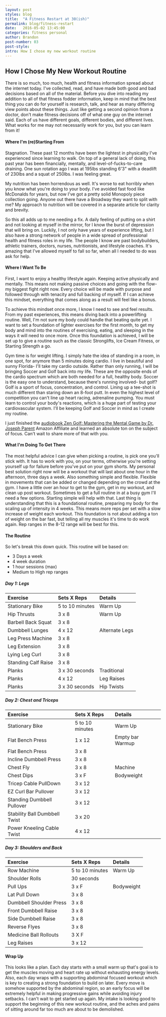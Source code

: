 ```yaml
---
layout: post
styles: blog
title:  "A Fitness Restart at 30(ish)"
permalink: blog/fitness-restart
date:   2016-05-02 13:45:00
categories: fitness personal
author: Brandon
post-number: 03
post-style:
intro: How I chose my new workout routine
---
```

## How I Chose My New Workout Routine

There is so much, too much, health and fitness information spread about the internet today. I've collected, read, and have made both good and bad decisions based on all of the material. Before you dive into reading my addition to all of that fitness fodder information, keep in mind that the best thing you can do for yourself is research, talk, and hear as many differing view points about these things. Just like getting a second opinion from a doctor, don't make fitness decisions off of what one guy on the internet said. Each of us have different goals, different bodies, and different lives. What works for me may not necessarily work for you, but you can learn from it!

#### Where I'm (re)Starting From

Stagnation. These past 12 months have been the lightest in physicality I've experienced since learning to walk. On top of a general lack of doing, this past year has been financially, mentally, and level-of-fucks-to-care draining. One sun rotation ago I was at 195lbs standing 6'3" with a deadlift of 230lbs and a squat of 250lbs. I was feeling great.

My nutrition has been horrendous as well. It's worse to eat horribly when you know what you're doing to your body. I've avoided fast food like McDonalds for years, but now I've got a pretty solid Monopoly piece collection going. Anyone out there have a Broadway they want to split with me? My approach to nutrition will be covered in a separate article for clarity and brevity.

So this all adds up to me needing a fix. A daily feeling of putting on a shirt and not looking at myself in the mirror, for I know the burst of depression that will bring on. Luckily, I not only have years of experience lifting, but I also have a strong network of people in a wide spread of professional health and fitness roles in my life. The people I know are past bodybuilders, athletic trainers, doctors, nurses, nutritionists, and lifestyle coaches. It's amazing that I've allowed myself to fall so far, when all I needed to do was ask for help.

#### Where I Want To Be

First, I want to enjoy a healthy lifestyle again. Keeping active physically and mentally. This means not making passive choices and going with the flow- my biggest fight right now. Every choice will be made with purpose and followed through with tenacity and full backing of myself. If I can achieve this mindset, everything that comes along as a result will feel like a bonus.

To achieve this mindset once more, I know I need to see and feel results. From my past experiences, this means diving back into a powerlifting routine. Well, I'm not sure my body could handle that beating quite yet. I want to set a foundation of lighter exercises for the first month, to get my body and mind into the routines of exercising, eating, and sleeping in the ways it will need to once more. Once this foundation is achieved, I will be set up to give a routine such as the classic Stronglifts, Ice Cream Fitness, or Starting Strength a go.

Gym time is for weight lifting. I simply hate the idea of standing in a room, in one spot, for anymore than 5 minutes doing cardio. I live in beautiful and sunny Florida- I'll take my cardio outside. Rather than only running, I will be bringing Soccer and Golf back into my life. These are the opposite ends of the cardio spectrum which are both needed for a full, healthy body. Soccer is the easy one to understand, because there's running involved- but golf? Golf is a sport of focus, concentration, and control. Lining up a tee-shot is much different than staring down an 8-foot putt. In even the highest level of competition you can't line up heart racing, adrenaline pumping. You must learn to control your body's reactions, which is a huge part of testing your cardiovascular system. I'll be keeping Golf and Soccer in mind as I create my routine.

I just finished the [audiobook Zen Golf: Mastering the Mental Game by Dr. Joseph Parent](http://amzn.to/1rsoSCA) <span class="affiliate">Amazon Affiliate</span> and learned an absolute ton on the subject of focus. Can't wait to share more of that with you.

#### What I'm Doing To Get There

The most helpful advice I can give when picking a routine, is pick one you'll stick with. It has to work with you, on your terms, otherwise you're setting yourself up for failure before you've put on your gym shorts. My personal best solution right now will be a workout that will last about one hour in the afternoon, three days a week. Also something simple and flexible. Flexible in movements that can be added or changed depending on the crowd at the gym. I have a little over an hour to get to the gym, get in my workout, and clean up post workout. Sometimes to get a full routine in at a busy gym I'll need a few options. Starting simple will help with that. Last thing is understanding that this is a foundational routine, preparing my body for the scaling up of intensity in 4 weeks. This means more reps per set with a slow increase of weight each workout. This foundation is not about adding a ton of weight on the bar fast, but telling all my muscles it's time to do work again. Rep ranges in the 8-12 range will be best for this.


#### The Routine

So let's break this down quick. This routine will be based on:

- 3 Days a week
- 4 week duration
- 1 hour sessions (max)
- Medium to High rep ranges

##### Day 1: Legs

| Exercise | Sets X Reps | Details |
|:-------------------|:-------------|:---------|
|Stationary Bike     | 5 to 10 minutes | Warm Up|
| Hip Thrusts | 3 x 8 | Warm Up |
| Barbell Back Squat | 3 x 8 | |
| Dumbbell Lunges | 4 x 12 | Alternate Legs |
|Leg Press Machine | 3 x 8 | |
|Leg Extension | 3 x 8 | |
|Lying Leg Curl | 3 x 8 | |
| Standing Calf Raise | 3 x 8 | |
|Planks | 3 x 30 seconds | Traditional |
|Planks | 4 x 12 | Leg Raises |
|Planks | 3 x 30 seconds | Hip Twists |


##### Day 2: Chest and Triceps

| Exercise | Sets X Reps | Details |
|:-------------------|:-------------|:---------|
| Stationary Bike    | 5 to 10 minutes | Warm Up|
| Flat Bench Press   | 1 x 12 | Empty bar Warmup |
| Flat Bench Press   | 3 x 8 | |
| Incline Dumbbell Press | 3 x 8 | |
| Chest Fly | 3 x 8 | Machine | |
| Chest Dips | 3 x F | Bodyweight | |
| Tricep Cable PullDown | 3 x 12 | |
| EZ Curl Bar Pullover | 3 x 12 | |
| Standing Dumbbell Pullover | 3 x 12 | |
| Stability Ball Dumbbell Twist | 3 x 20 |
| Power Kneeling Cable Twist | 4 x 12 |



##### Day 3: Shoulders and Back

| Exercise | Sets X Reps | Details |
|:-------------------|:-------------|:---------|
| Row Machine | 5 to 10 minutes | Warm Up|
| Shoulder Rolls | 30 seconds | |
| Pull Ups | 3 x F | Bodyweight |
| Lat Pull Down | 3 x 8 | |
| Dumbbell Shoulder Press | 3 x 8| |
| Front Dumbbell Raise | 3 x 8 | |
| Side Dumbbell Raise | 3 x 8 | |
| Reverse Flyes | 3 x 8 | |
| Medicine Ball Rollouts | 3 X F | |
| Leg Raises | 3 x 12 | |

#### Wrap Up

This looks like a plan. Each day starts with a small warm up that's goal is to get the muscles moving and heart rate up without exhausting energy levels. Also, each day wraps with a supporting abdominal focused workout which is key to creating a strong foundation to build on later. Every move is somehow supported by the abdominal region, so an early focus will be extremely helpful in making progressive gains while avoiding injury setbacks. I can't wait to get started up again. My intake is looking good to support the beginning of this new workout routine, and the aches and pains of sitting around far too much are about to be demolished.
